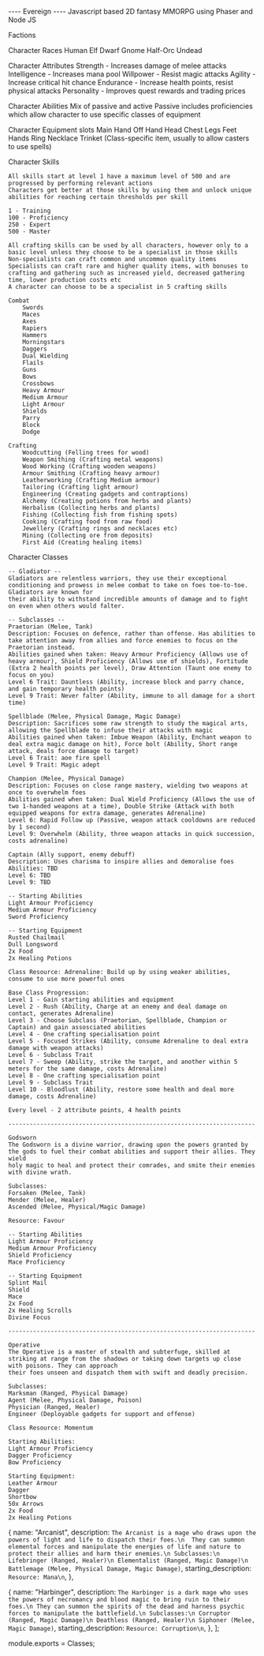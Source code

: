 ---- Evereign ----
Javascript based 2D fantasy MMORPG using Phaser and Node JS

Factions

Character Races
Human
Elf
Dwarf
Gnome
Half-Orc
Undead

Character Attributes
    Strength - Increases damage of melee attacks
    Intelligence - Increases mana pool
    Willpower - Resist magic attacks
    Agility - Increase critical hit chance
    Endurance - Increase health points, resist physical attacks
    Personality - Improves quest rewards and trading prices

Character Abilities
    Mix of passive and active
    Passive includes proficiencies which allow character to use specific classes of equipment

Character Equipment slots
    Main Hand
    Off Hand
    Head
    Chest
    Legs
    Feet
    Hands
    Ring
    Necklace
    Trinket (Class-specific item, usually to allow casters to use spells)

Character Skills

    All skills start at level 1 have a maximum level of 500 and are progressed by performing relevant actions
    Characters get better at those skills by using them and unlock unique abilities for reaching certain thresholds per skill

    1 - Training
    100 - Proficiency
    250 - Expert
    500 - Master

    All crafting skills can be used by all characters, however only to a basic level unless they choose to be a specialist in those skills
    Non-specialists can craft common and uncommon quality items 
    Specialists can craft rare and higher quality items, with bonuses to crafting and gathering such as increased yield, decreased gathering time, lower production costs etc
    A character can choose to be a specialist in 5 crafting skills

    Combat
        Swords
        Maces
        Axes
        Rapiers
        Hammers
        Morningstars
        Daggers
        Dual Wielding
        Flails
        Guns
        Bows
        Crossbows
        Heavy Armour
        Medium Armour
        Light Armour
        Shields
        Parry
        Block
        Dodge

    Crafting
        Woodcutting (Felling trees for wood)
        Weapon Smithing (Crafting metal weapons)
        Wood Working (Crafting wooden weapons)
        Armour Smithing (Crafting heavy armour)
        Leatherworking (Crafting Medium armour)
        Tailoring (Crafting light armour)
        Engineering (Creating gadgets and contraptions)
        Alchemy (Creating potions from herbs and plants)
        Herbalism (Collecting herbs and plants)
        Fishing (Collecting fish from fishing spots)
        Cooking (Crafting food from raw food)
        Jewellery (Crafting rings and necklaces etc)
        Mining (Collecting ore from deposits)
        First Aid (Creating healing items)

Character Classes

    -- Gladiator --
    Gladiators are relentless warriors, they use their exceptional conditioning and prowess in melee combat to take on foes toe-to-toe. Gladiators are known for 
    their ability to withstand incredible amounts of damage and to fight on even when others would falter.

    -- Subclasses --
    Praetorian (Melee, Tank)
    Description: Focuses on defence, rather than offense. Has abilities to take attention away from allies and force enemies to focus on the Praetorian instead.
    Abilities gained when taken: Heavy Armour Proficiency (Allows use of heavy armour), Shield Proficiency (Allows use of shields), Fortitude (Extra 2 health points per level), Draw Attention (Taunt one enemy to focus on you)
    Level 6 Trait: Dauntless (Ability, increase block and parry chance, and gain temporary health points)
    Level 9 Trait: Never falter (Ability, immune to all damage for a short time)
    
    Spellblade (Melee, Physical Damage, Magic Damage)
    Description: Sacrifices some raw strength to study the magical arts, allowing the Spellblade to infuse their attacks with magic
    Abilities gained when taken: Imbue Weapon (Ability, Enchant weapon to deal extra magic damage on hit), Force bolt (Ability, Short range attack, deals force damage to target)
    Level 6 Trait: aoe fire spell
    Level 9 Trait: Magic adept

    Champion (Melee, Physical Damage)
    Description: Focuses on close range mastery, wielding two weapons at once to overwhelm foes
    Abilities gained when taken: Dual Wield Proficiency (Allows the use of two 1-handed weapons at a time), Double Strike (Attack with both equipped weapons for extra damage, generates Adrenaline)
    Level 6: Rapid Follow up (Passive, weapon attack cooldowns are reduced by 1 second)
    Level 9: Overwhelm (Ability, three weapon attacks in quick succession, costs adrenaline)
    
    Captain (Ally support, enemy debuff)
    Description: Uses charisma to inspire allies and demoralise foes
    Abilities: TBD
    Level 6: TBD
    Level 9: TBD

    -- Starting Abilities
    Light Armour Proficiency
    Medium Armour Proficiency
    Sword Proficiency

    -- Starting Equipment
    Rusted Chailmail
    Dull Longsword
    2x Food
    2x Healing Potions

    Class Resource: Adrenaline: Build up by using weaker abilities, consume to use more powerful ones

    Base Class Progression:
    Level 1 - Gain starting abilities and equipment
    Level 2 - Rush (Ability, Charge at an enemy and deal damage on contact, generates Adrenaline)
    Level 3 - Choose Subclass (Praetorian, Spellblade, Champion or Captain) and gain assosciated abilities
    Level 4 - One crafting specialisation point
    Level 5 - Focused Strikes (Ability, consume Adrenaline to deal extra damage with weapon attacks)
    Level 6 - Subclass Trait
    Level 7 - Sweep (Ability, strike the target, and another within 5 meters for the same damage, costs Adrenaline)
    Level 8 - One crafting specialisation point
    Level 9 - Subclass Trait
    Level 10 - Bloodlust (Ability, restore some health and deal more damage, costs Adrenaline)

    Every level - 2 attribute points, 4 health points
    
    ----------------------------------------------------------------------

    Godsworn
    The Godsworn is a divine warrior, drawing upon the powers granted by the gods to fuel their combat abilities and support their allies. They wield 
    holy magic to heal and protect their comrades, and smite their enemies with divine wrath.

    Subclasses:
    Forsaken (Melee, Tank)
    Mender (Melee, Healer)
    Ascended (Melee, Physical/Magic Damage)
    
    Resource: Favour

    -- Starting Abilities
    Light Armour Proficiency
    Medium Armour Proficiency
    Shield Proficiency
    Mace Proficiency

    -- Starting Equipment
    Splint Mail
    Shield
    Mace
    2x Food
    2x Healing Scrolls
    Divine Focus
    
    ----------------------------------------------------------------------

    Operative
    The Operative is a master of stealth and subterfuge, skilled at striking at range from the shadows or taking down targets up close with poisons. They can approach 
    their foes unseen and dispatch them with swift and deadly precision.

    Subclasses:
    Marksman (Ranged, Physical Damage)
    Agent (Melee, Physical Damage, Poison)
    Physician (Ranged, Healer)
    Engineer (Deployable gadgets for support and offense)
    
    Class Resource: Momentum

    Starting Abilities:
    Light Armour Proficiency
    Dagger Proficiency
    Bow Proficiency

    Starting Equipment:
    Leather Armour
    Dagger
    Shortbow
    50x Arrows
    2x Food
    2x Healing Potions


{
name: "Arcanist",
description: `The Arcanist is a mage who draws upon the powers of light and life to dispatch their foes.\n 
      They can summon elemental forces and manipulate the energies of life and nature to protect their allies and harm their enemies.\n
      Subclasses:\n
      Lifebringer (Ranged, Healer)\n
      Elementalist (Ranged, Magic Damage)\n
      Battlemage (Melee, Physical Damage, Magic Damage)`,
starting_description: `Resource: Mana\n`,
},

{
name: "Harbinger",
description: `The Harbinger is a dark mage who uses the powers of necromancy and blood magic to bring ruin to their foes.\n
      They can summon the spirits of the dead and harness psychic forces to manipulate the battlefield.\n
      Subclasses:\n
      Corruptor (Ranged, Magic Damage)\n
      Deathless (Ranged, Healer)\n
      Siphoner (Melee, Magic Damage)`,
starting_description: `Resource: Corruption\n`,
},
];

module.exports = Classes;
